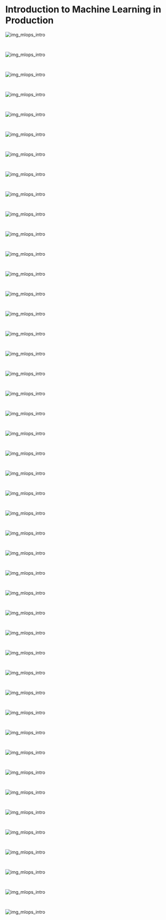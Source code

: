 # Introduction to Machine Learning in Production

![img_mlops_intro](../images/course-mlops-course01/intro-mlops-coursera-01.png)

&nbsp;

![img_mlops_intro](../images/course-mlops-course01/intro-mlops-coursera-02.png)

&nbsp;

![img_mlops_intro](../images/course-mlops-course01/intro-mlops-coursera-03.png)

&nbsp;

![img_mlops_intro](../images/course-mlops-course01/intro-mlops-coursera-04.png)

&nbsp;

![img_mlops_intro](../images/course-mlops-course01/intro-mlops-coursera-05.png)

&nbsp;

![img_mlops_intro](../images/course-mlops-course01/intro-mlops-coursera-06.png)

&nbsp;

![img_mlops_intro](../images/course-mlops-course01/intro-mlops-coursera-07.png)

&nbsp;

![img_mlops_intro](../images/course-mlops-course01/intro-mlops-coursera-08.png)

&nbsp;

![img_mlops_intro](../images/course-mlops-course01/intro-mlops-coursera-09.png)

&nbsp;

![img_mlops_intro](../images/course-mlops-course01/intro-mlops-coursera-10.png)

&nbsp;

![img_mlops_intro](../images/course-mlops-course01/intro-mlops-coursera-11.png)

&nbsp;

![img_mlops_intro](../images/course-mlops-course01/intro-mlops-coursera-12.png)

&nbsp;

![img_mlops_intro](../images/course-mlops-course01/intro-mlops-coursera-13.png)

&nbsp;

![img_mlops_intro](../images/course-mlops-course01/intro-mlops-coursera-14.png)

&nbsp;

![img_mlops_intro](../images/course-mlops-course01/intro-mlops-coursera-15.png)

&nbsp;

![img_mlops_intro](../images/course-mlops-course01/intro-mlops-coursera-16.png)

&nbsp;

![img_mlops_intro](../images/course-mlops-course01/intro-mlops-coursera-17.png)

&nbsp;

![img_mlops_intro](../images/course-mlops-course01/intro-mlops-coursera-18.png)

&nbsp;

![img_mlops_intro](../images/course-mlops-course01/intro-mlops-coursera-19.png)

&nbsp;

![img_mlops_intro](../images/course-mlops-course01/intro-mlops-coursera-20.png)

&nbsp;

![img_mlops_intro](../images/course-mlops-course01/intro-mlops-coursera-21.png)

&nbsp;

![img_mlops_intro](../images/course-mlops-course01/intro-mlops-coursera-22.png)

&nbsp;

![img_mlops_intro](../images/course-mlops-course01/intro-mlops-coursera-23.png)

&nbsp;

![img_mlops_intro](../images/course-mlops-course01/intro-mlops-coursera-24.png)

&nbsp;

![img_mlops_intro](../images/course-mlops-course01/intro-mlops-coursera-25.png)

&nbsp;

![img_mlops_intro](../images/course-mlops-course01/intro-mlops-coursera-26.png)

&nbsp;

![img_mlops_intro](../images/course-mlops-course01/intro-mlops-coursera-27.png)

&nbsp;

![img_mlops_intro](../images/course-mlops-course01/intro-mlops-coursera-28.png)

&nbsp;

![img_mlops_intro](../images/course-mlops-course01/intro-mlops-coursera-29.png)

&nbsp;

![img_mlops_intro](../images/course-mlops-course01/intro-mlops-coursera-30.png)

&nbsp;

![img_mlops_intro](../images/course-mlops-course01/intro-mlops-coursera-31.png)

&nbsp;

![img_mlops_intro](../images/course-mlops-course01/intro-mlops-coursera-32.png)

&nbsp;

![img_mlops_intro](../images/course-mlops-course01/intro-mlops-coursera-33.png)

&nbsp;

![img_mlops_intro](../images/course-mlops-course01/intro-mlops-coursera-34.png)

&nbsp;

![img_mlops_intro](../images/course-mlops-course01/intro-mlops-coursera-35.png)

&nbsp;

![img_mlops_intro](../images/course-mlops-course01/intro-mlops-coursera-36.png)

&nbsp;

![img_mlops_intro](../images/course-mlops-course01/intro-mlops-coursera-37.png)

&nbsp;

![img_mlops_intro](../images/course-mlops-course01/intro-mlops-coursera-38.png)

&nbsp;

![img_mlops_intro](../images/course-mlops-course01/intro-mlops-coursera-39.png)

&nbsp;

![img_mlops_intro](../images/course-mlops-course01/intro-mlops-coursera-40.png)

&nbsp;

![img_mlops_intro](../images/course-mlops-course01/intro-mlops-coursera-41.png)

&nbsp;

![img_mlops_intro](../images/course-mlops-course01/intro-mlops-coursera-42.png)

&nbsp;

![img_mlops_intro](../images/course-mlops-course01/intro-mlops-coursera-43.png)

&nbsp;

![img_mlops_intro](../images/course-mlops-course01/intro-mlops-coursera-44.png)

&nbsp;

![img_mlops_intro](../images/course-mlops-course01/intro-mlops-coursera-45.png)

&nbsp;